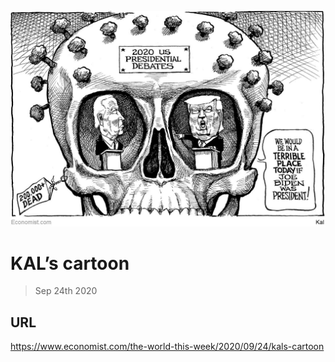 ![](./images/20200926_WWD000_0.jpg)

# KAL’s cartoon

> Sep 24th 2020



## URL

https://www.economist.com/the-world-this-week/2020/09/24/kals-cartoon

